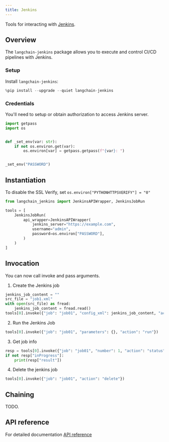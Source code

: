 ```yaml
---
title: Jenkins
---
```


Tools for interacting with [Jenkins](https://www.jenkins.io/).

## Overview

The `langchain-jenkins` package allows you to execute and control CI/CD pipelines with
Jenkins.

### Setup

Install `langchain-jenkins`:

```python
%pip install --upgrade --quiet langchain-jenkins
```

### Credentials

You'll need to setup or obtain authorization to access Jenkins server.

```python
import getpass
import os


def _set_env(var: str):
    if not os.environ.get(var):
        os.environ[var] = getpass.getpass(f"{var}: ")


_set_env("PASSWORD")
```

## Instantiation

To disable the SSL Verify, set `os.environ["PYTHONHTTPSVERIFY"] = "0"`

```python
from langchain_jenkins import JenkinsAPIWrapper, JenkinsJobRun

tools = [
    JenkinsJobRun(
        api_wrapper=JenkinsAPIWrapper(
            jenkins_server="https://example.com",
            username="admin",
            password=os.environ["PASSWORD"],
        )
    )
]
```

## Invocation

You can now call invoke and pass arguments.

1. Create the Jenkins job

```python
jenkins_job_content = ""
src_file = "job1.xml"
with open(src_file) as fread:
    jenkins_job_content = fread.read()
tools[0].invoke({"job": "job01", "config_xml": jenkins_job_content, "action": "create"})
```

2. Run the Jenkins Job

```python
tools[0].invoke({"job": "job01", "parameters": {}, "action": "run"})
```

3. Get job info

```python
resp = tools[0].invoke({"job": "job01", "number": 1, "action": "status"})
if not resp["inProgress"]:
    print(resp["result"])
```

4. Delete the jenkins job

```python
tools[0].invoke({"job": "job01", "action": "delete"})
```

## Chaining

TODO.

## API reference

For detailed documentation [API reference](https://python.langchain.com/docs/integrations/tools/jenkins/)
